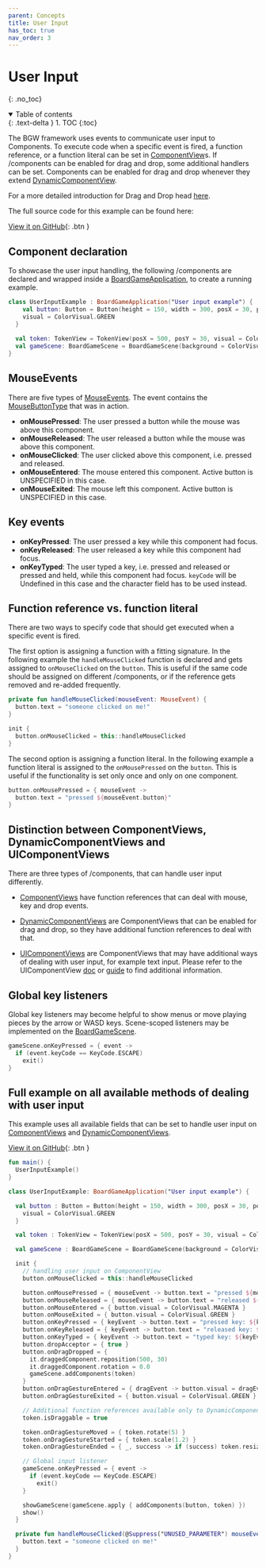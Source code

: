 ```yaml
---
parent: Concepts 
title: User Input 
has_toc: true 
nav_order: 3 
---
```


<!-- KDoc -->
[BoardGameApplicationKDoc]: ../..//bgw-gui-kdoc/bgw-gui/tools.aqua.bgw.core/-board-game-application/index.html
[BoardGameSceneKDoc]: bgw-gui-kdoc/bgw-gui/tools.aqua.bgw.core/-board-game-scene/index.html
[ComponentViewKDoc]: ../..//bgw-gui-kdoc/bgw-gui/tools.aqua.bgw.components/-component-view/index.html
[DynamicComponentViewKDoc]: ../../bgw-gui-kdoc/bgw-gui/tools.aqua.bgw.components/-dynamic-component-view/index.html
[UIComponentViewKDoc]: ../../bgw-gui-kdoc/bgw-gui/tools.aqua.bgw.components.uicomponents/-u-i-component/index.html
[MouseEventKDoc]: ../../bgw-gui-kdoc/bgw-gui/tools.aqua.bgw.event/-mouse-event/index.html
[MouseButtonTypeKDoc]: ../../bgw-gui-kdoc/bgw-gui/tools.aqua.bgw.event/-mouse-button-type/index.html
[KeyEventKDoc]: ../../bgw-gui-kdoc/bgw-gui/tools.aqua.bgw.event/-key-event/index.html

<!-- GH-Pages Doc -->
[DnDExample]: ../../concepts/drag-and-drop/DragAndDropExample.md
[UIComponentViewDoc]: ../../components/uicomponents/uicomponents.md

<!-- Start Page -->
# User Input
{: .no_toc}

<details open markdown="block">
  <summary>
    Table of contents
  </summary>
  {: .text-delta }
1. TOC
{:toc}
</details>

The BGW framework uses events to communicate user input to Components. To execute code when a specific event is fired, a
function reference, or a function literal can be set in
[ComponentView][ComponentViewKDoc]s. If /components can be enabled for drag and drop, some additional handlers can be set.
Components can be enabled for drag and drop whenever they extend
[DynamicComponentView][DynamicComponentViewKDoc].

For a more detailed introduction for Drag and Drop
head [here][DnDExample].

The full source code for this example can be found here: 

[View it on GitHub](https://github.com/tudo-aqua/bgw/tree/main/bgw-examples/bgw-docs-examples/src/main/kotlin/examples/concepts/draganddrop/DragAndDropExample.kt){:
.btn }

## Component declaration

To showcase the user input handling, the following /components are declared and wrapped inside a 
[BoardGameApplication][BoardGameApplicationKDoc], 
to create a running example.

````kotlin
class UserInputExample : BoardGameApplication("User input example") {
    val button: Button = Button(height = 150, width = 300, posX = 30, posY = 30).apply {
    visual = ColorVisual.GREEN 
  } 
    
  val token: TokenView = TokenView(posX = 500, posY = 30, visual = ColorVisual.RED) 
  val gameScene: BoardGameScene = BoardGameScene(background = ColorVisual.LIGHT_GRAY)
}
````

## MouseEvents

There are five types of [MouseEvents][MouseEventKDoc]. The event contains the [MouseButtonType][MouseButtonTypeKDoc] that was in action.

 - **onMousePressed**: The user pressed a button while the mouse was above this component.
 - **onMouseReleased**: The user released a button while the mouse was above this component.
 - **onMouseClicked**: The user clicked above this component, i.e. pressed and released.
 - **onMouseEntered**: The mouse entered this component. Active button is UNSPECIFIED in this case.
 - **onMouseExited**: The mouse left this component. Active button is UNSPECIFIED in this case.

## Key events

- **onKeyPressed**: The user pressed a key while this component had focus.
- **onKeyReleased**: The user released a key while this component had focus.
- **onKeyTyped**: The user typed a key, i.e. pressed and released or pressed and held, while this component had focus.
``keyCode`` will be Undefined in this case and the character field has to be used instead.

## Function reference vs. function literal

There are two ways to specify code that should get executed when a specific event is fired.

The first option is assigning a function with a fitting signature. In the following example the ``handleMouseClicked``
function is declared and gets assigned to ``onMouseClicked`` on the ``button``. This is useful if the same code should
be assigned on different /components, or if the reference gets removed and re-added frequently.

````kotlin
private fun handleMouseClicked(mouseEvent: MouseEvent) {
  button.text = "someone clicked on me!"
}

init {
  button.onMouseClicked = this::handleMouseClicked
}
````

The second option is assigning a function literal. In the following example a function literal is assigned to
the ``onMousePressed`` on the ``button``. This is useful if the functionality is set only once and only on one
component.

````kotlin
button.onMousePressed = { mouseEvent -> 
  button.text = "pressed ${mouseEvent.button}"
}
````

## Distinction between ComponentViews, DynamicComponentViews and UIComponentViews

There are three types of /components, that can handle user input differently. 

- [ComponentViews][ComponentViewKDoc] have function references that can deal with mouse, key and drop events.

- [DynamicComponentViews][DynamicComponentViewKDoc] are ComponentViews that can be enabled for drag and drop, so they have additional 
    function references to deal with that.
    
- [UIComponentViews][UIComponentViewKDoc] are ComponentViews that may have additional ways of dealing with user input, for example text input. Please refer to the UIComponentView [doc][UIComponentViewKDoc] or [guide][UIComponentViewDoc] to find additional information.

## Global key listeners

Global key listeners may become helpful to show menus or move playing pieces by the arrow or WASD keys. Scene-scoped listeners may be implemented on the [BoardGameScene][BoardGameSceneKDoc]. 

````kotlin
gameScene.onKeyPressed = { event ->
  if (event.keyCode == KeyCode.ESCAPE)
    exit()
}
````

## Full example on all available methods of dealing with user input

This example uses all available fields that can be set to handle user input on [ComponentViews][ComponentViewKDoc] and [DynamicComponentViews][DynamicComponentViewKDoc]. 

[View it on GitHub](https://github.com/tudo-aqua/bgw/tree/main/bgw-examples/bgw-docs-examples/src/main/kotlin/examples/concepts/userinput/UserInputExample.kt){:
.btn }

````kotlin
fun main() { 
  UserInputExample()
}

class UserInputExample: BoardGameApplication("User input example") {

  val button : Button = Button(height = 150, width = 300, posX = 30, posY = 30).apply {
    visual = ColorVisual.GREEN
  }

  val token : TokenView = TokenView(posX = 500, posY = 30, visual = ColorVisual.RED)

  val gameScene : BoardGameScene = BoardGameScene(background = ColorVisual.LIGHT_GRAY)

  init {
    // handling user input on ComponentView
    button.onMouseClicked = this::handleMouseClicked

    button.onMousePressed = { mouseEvent -> button.text = "pressed ${mouseEvent.button}" }
    button.onMouseReleased = { mouseEvent -> button.text = "released ${mouseEvent.button}" }
    button.onMouseEntered = { button.visual = ColorVisual.MAGENTA }
    button.onMouseExited = { button.visual = ColorVisual.GREEN }
    button.onKeyPressed = { keyEvent -> button.text = "pressed key: ${keyEvent.keyCode}" }
    button.onKeyReleased = { keyEvent -> button.text = "released key: ${keyEvent.keyCode}" }
    button.onKeyTyped = { keyEvent -> button.text = "typed key: ${keyEvent.character}" }
    button.dropAcceptor = { true }
    button.onDragDropped = {
      it.draggedComponent.reposition(500, 30)
      it.draggedComponent.rotation = 0.0
      gameScene.addComponents(token) 
    }
    button.onDragGestureEntered = { dragEvent -> button.visual = dragEvent.draggedComponent.visual }
    button.onDragGestureExited = { button.visual = ColorVisual.GREEN }

    // Additional function references available only to DynamicComponentViews
    token.isDraggable = true

    token.onDragGestureMoved = { token.rotate(5) }
    token.onDragGestureStarted = { token.scale(1.2) }
    token.onDragGestureEnded = { _, success -> if (success) token.resize(50, 50) }

    // Global input listener
    gameScene.onKeyPressed = { event ->
      if (event.keyCode == KeyCode.ESCAPE)
        exit()
    }

    showGameScene(gameScene.apply { addComponents(button, token) })
    show()
  }

  private fun handleMouseClicked(@Suppress("UNUSED_PARAMETER") mouseEvent: MouseEvent) {
    button.text = "someone clicked on me!"
  }
}
````